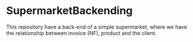 # SupermarketBackending
This repository have a back-end of a simple supermarket, where we have the relationship between invoice (NF), product and the client. 
